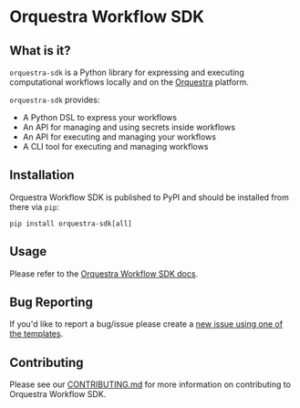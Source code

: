 # Orquestra Workflow SDK

## What is it?

`orquestra-sdk` is a Python library for expressing and executing computational workflows locally and on the [Orquestra](https://www.zapatacomputing.com/orquestra) platform.

`orquestra-sdk` provides:
- A Python DSL to express your workflows
- An API for managing and using secrets inside workflows
- An API for executing and managing your workflows
- A CLI tool for executing and managing workflows 

## Installation

Orquestra Workflow SDK is published to PyPI and should be installed from there via `pip`:

```
pip install orquestra-sdk[all]
```

## Usage

Please refer to the [Orquestra Workflow SDK docs](https://docs.orquestra.io/docs/sdk/).

## Bug Reporting

If you'd like to report a bug/issue please create a [new issue using one of the templates](https://github.com/zapatacomputing/orquestra-workflow-sdk/issues).

## Contributing

Please see our [CONTRIBUTING.md](CONTRIBUTING.md) for more information on contributing to Orquestra Workflow SDK.
